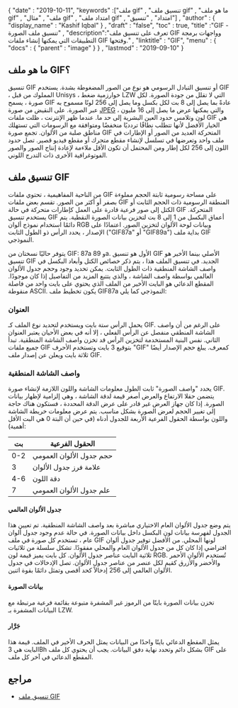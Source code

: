 {
  "date" : "2019-10-11",
  "keywords" :["ملف gif" , "تنسيق ملف gif" , "ما هو ملف gif" , "ملف" , "مثال gif" , "امتداد ملف gif" , "امتداد" , "تنسيق"] ,
  "author" : {
    "display_name" : "Kashif Iqbal"
} ,
  "draft" : "false",
  "toc" : true,
  "title" :"GIF - تنسيق ملف الصورة" ,
  "description":"تعرف على تنسيق ملف GIF وواجهات برمجة التطبيقات التي يمكنها إنشاء ملفات GIF وفتحها." ,
  "linktitle" : "GIF",
  "menu" : {
    "docs" : {
      "parent" : "image"
}
} ,
  "lastmod" : "2019-09-10"
}

## ما هو ملف GIF؟ ##

تنسيق GIF أو تنسيق التبادل الرسومي هو نوع من الصور المضغوطة بشدة. يستخدم GIF ، المملوك من قبل Unisys ، خوارزمية ضغط LZW التي لا تقلل من جودة الصورة. لكل صورة ، يسمح GIF عادةً بما يصل إلى 8 بت لكل بكسل وما يصل إلى 256 لونًا مسموح به عبر الصورة. على النقيض من صورة [JPEG](/ar/image/jpeg/) ، والتي يمكنها عرض ما يصل إلى 16 مليون لون وتلامس حدود العين البشرية إلى حد ما. عندما ظهر الإنترنت ، ظلت ملفات GIF هي الخيار الأفضل لأنها تتطلب نطاقًا تردديًا منخفضًا ومتوافقة مع الرسومات التي تستهلك مناطق صلبة من الألوان. تجمع صورة GIF المتحركة العديد من الصور أو الإطارات في ملف واحد وتعرضها في تسلسل لإنشاء مقطع متحرك أو مقطع فيديو قصير. تصل حدود اللون إلى 256 لكل إطار ومن المحتمل أن تكون الأقل ملاءمة لإعادة إنتاج الصور والصور الفوتوغرافية الأخرى ذات التدرج اللوني.

## تنسيق ملف GIF ##

من الناحية المفاهيمية ، تحتوي ملفات GIF على مساحة رسومية ثابتة الحجم مملوءة بصفر أو أكثر من الصور. تقسم بعض ملفات GIF المنطقة الرسومية ذات الحجم الثابت أو الكتل إلى صور فرعية قادرة على العمل كإطارات متحركة في حالة GIF المتحركة. يستخدم تنسيق GIF أعماق البكسل من 1 إلى 8 بت لتخزين بيانات الصورة النقطية. يتم دائمًا استخدام نموذج ألوان RGB وبيانات لوحة الألوان لتخزين الصور. اعتمادًا على الإصدار ، يحدد الرأس ذو الطول الثابت ("GIF87a" أو "GIF89a") بداية ملف GIF النموذجي.

يتوفر حاليًا نسختان من GIF: 87a و 89a. الأول هو تنسيق GIF الأصلي بينما الأخير هو تنسيق GIF الجديد. في تنسيق الملف هذا ، يتم ذكر خصائص الكتل وأبعاد البكسل في واصف الشاشة المنطقية ذات الطول الثابت. يمكن تحديد وجود وحجم جدول الألوان العالمي بواسطة واصف الشاشة ، والذي يتتبع المزيد من التفاصيل إذا كان موجودًا. المقطع الدعائي هو البايت الأخير من الملف الذي يحتوي على بايت واحد من فاصلة منقوطة ASCII. يكون تخطيط ملف GIF87a النموذجي كما يلي:

### العنوان ###

يحمل الرأس ستة بايت ويستخدم لتحديد نوع الملف كـ GIF. على الرغم من أن واصف الشاشة المنطقي منفصل عن الرأس الفعلي ، إلا أنه في بعض الأحيان يعتبر العنوان الثاني. نفس البنية المستخدمة لتخزين الرأس قد تخزن واصف الشاشة المنطقية. تبدأ جميع ملفات GIF بتوقيع 3 بايت وتستخدم الأحرف "GIF" كمعرف. يبلغ حجم الإصدار أيضًا ثلاثة بايت ويعلن عن إصدار ملف GIF.

### واصف الشاشة المنطقية ###

يحدد "واصف الصورة" ثابت الطول معلومات الشاشة واللون اللازمة لإنشاء صورة GIF. يتضمن حقلا الارتفاع والعرض أصغر قيمة لدقة الشاشة ، وهي إلزامية لإظهار بيانات الصورة. إذا كان جهاز العرض غير قادر على عرض الدقة المحددة ، فستكون هناك حاجة إلى تغيير الحجم لعرض الصورة بشكل مناسب. يتم عرض معلومات خريطة الشاشة واللون بواسطة الحقول الفرعية الأربعة للجدول أدناه (في حين أن البتة 0 هي البت الأقل أهمية):


| بت | الحقول الفرعية
---|---|
| 0-2 | حجم جدول الألوان العمومي
| 3 | علامة فرز جدول الألوان
| 4-6 | دقة اللون
| 7 | علم جدول الألوان العمومي

#### جدول الألوان العالمي ####

يتم وضع جدول الألوان العام الاختياري مباشرة بعد واصف الشاشة المنطقية. تم تعيين هذا الجدول لفهرسة بيانات لون البكسل داخل بيانات الصورة. في حالة عدم وجود جدول ألوان عام ، تستخدم كل صورة في ملف GIF لونها المحلي. من الأفضل توفير جدول ألوان افتراضي إذا كان كل من جدول الألوان العام والمحلي مفقودًا. تشكل سلسلة من ثلاثيات ثلاثية البايت عناصر جدول الألوان. كل بايت يميز قيمة لون RGB. تُستخدم الألوان الأحمر والأخضر والأزرق كقيم لكل عنصر من عناصر جدول الألوان. تصل الإدخالات في جدول الألوان العالمي إلى 256 إدخالاً كحد أقصى وتمثل دائمًا بقوة اثنين.

#### بيانات الصورة ####

تخزن بيانات الصورة بايتًا من الرموز غير المشفرة متبوعة بقائمة فرعية مرتبطة مع البيانات المشفرة بـ LZW.

#### جَرَّار ####

يمثل المقطع الدعائي بايتًا واحدًا من البيانات يمثل الحرف الأخير في الملف. قيمة هذا البايت هي 3Bh بشكل دائم وتحدد نهاية دفق البيانات. يجب أن يحتوي كل ملف GIF على المقطع الدعائي في آخر كل ملف.

## مراجع ##

* [تنسيق ملف GIF](https://en.wikipedia.org/wiki/GIF)

